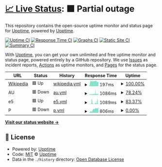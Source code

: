 # [📈 Live Status](https://upptime.github.io/upptime): <!--live status--> **🟧 Partial outage**

This repository contains the open-source uptime monitor and status page for [Upptime](https://upptime.js.org), powered by [Upptime](https://github.com/upptime/upptime).

[![Uptime CI](https://github.com/khadanja/upptime/workflows/Uptime%20CI/badge.svg)](https://github.com/khadanja/upptime/actions?query=workflow%3A%22Uptime+CI%22)
[![Response Time CI](https://github.com/khadanja/upptime/workflows/Response%20Time%20CI/badge.svg)](https://github.com/khadanja/upptime/actions?query=workflow%3A%22Response+Time+CI%22)
[![Graphs CI](https://github.com/khadanja/upptime/workflows/Graphs%20CI/badge.svg)](https://github.com/khadanja/upptime/actions?query=workflow%3A%22Graphs+CI%22)
[![Static Site CI](https://github.com/khadanja/upptime/workflows/Static%20Site%20CI/badge.svg)](https://github.com/khadanja/upptime/actions?query=workflow%3A%22Static+Site+CI%22)
[![Summary CI](https://github.com/khadanja/upptime/workflows/Summary%20CI/badge.svg)](https://github.com/khadanja/upptime/actions?query=workflow%3A%22Summary+CI%22)

With [Upptime](https://upptime.js.org), you can get your own unlimited and free uptime monitor and status page, powered entirely by a GitHub repository. We use [Issues](https://github.com/upptime/upptime/issues) as incident reports, [Actions](https://github.com/khadanja/upptime/actions) as uptime monitors, and [Pages](https://upptime.github.io/upptime) for the status page.

<!--start: status pages-->
<!-- This summary is generated by Upptime (https://github.com/upptime/upptime) -->
<!-- Do not edit this manually, your changes will be overwritten -->
<!-- prettier-ignore -->
| URL | Status | History | Response Time | Uptime |
| --- | ------ | ------- | ------------- | ------ |
| <img alt="" src="https://icons.duckduckgo.com/ip3/en.wikipedia.org.ico" height="13"> [Wikipedia](https://en.wikipedia.org) | 🟩 Up | [wikipedia.yml](https://github.com/khadanja/upptime/commits/HEAD/history/wikipedia.yml) | <details><summary><img alt="Response time graph" src="./graphs/wikipedia/response-time-week.png" height="20"> 197ms</summary><br><a href="https://khadanja.github.io/upptime/history/wikipedia"><img alt="Response time 229" src="https://img.shields.io/endpoint?url=https%3A%2F%2Fraw.githubusercontent.com%2Fkhadanja%2Fupptime%2FHEAD%2Fapi%2Fwikipedia%2Fresponse-time.json"></a><br><a href="https://khadanja.github.io/upptime/history/wikipedia"><img alt="24-hour response time 176" src="https://img.shields.io/endpoint?url=https%3A%2F%2Fraw.githubusercontent.com%2Fkhadanja%2Fupptime%2FHEAD%2Fapi%2Fwikipedia%2Fresponse-time-day.json"></a><br><a href="https://khadanja.github.io/upptime/history/wikipedia"><img alt="7-day response time 197" src="https://img.shields.io/endpoint?url=https%3A%2F%2Fraw.githubusercontent.com%2Fkhadanja%2Fupptime%2FHEAD%2Fapi%2Fwikipedia%2Fresponse-time-week.json"></a><br><a href="https://khadanja.github.io/upptime/history/wikipedia"><img alt="30-day response time 277" src="https://img.shields.io/endpoint?url=https%3A%2F%2Fraw.githubusercontent.com%2Fkhadanja%2Fupptime%2FHEAD%2Fapi%2Fwikipedia%2Fresponse-time-month.json"></a><br><a href="https://khadanja.github.io/upptime/history/wikipedia"><img alt="1-year response time 235" src="https://img.shields.io/endpoint?url=https%3A%2F%2Fraw.githubusercontent.com%2Fkhadanja%2Fupptime%2FHEAD%2Fapi%2Fwikipedia%2Fresponse-time-year.json"></a></details> | <details><summary><a href="https://khadanja.github.io/upptime/history/wikipedia">100.00%</a></summary><a href="https://khadanja.github.io/upptime/history/wikipedia"><img alt="All-time uptime 100.00%" src="https://img.shields.io/endpoint?url=https%3A%2F%2Fraw.githubusercontent.com%2Fkhadanja%2Fupptime%2FHEAD%2Fapi%2Fwikipedia%2Fuptime.json"></a><br><a href="https://khadanja.github.io/upptime/history/wikipedia"><img alt="24-hour uptime 100.00%" src="https://img.shields.io/endpoint?url=https%3A%2F%2Fraw.githubusercontent.com%2Fkhadanja%2Fupptime%2FHEAD%2Fapi%2Fwikipedia%2Fuptime-day.json"></a><br><a href="https://khadanja.github.io/upptime/history/wikipedia"><img alt="7-day uptime 100.00%" src="https://img.shields.io/endpoint?url=https%3A%2F%2Fraw.githubusercontent.com%2Fkhadanja%2Fupptime%2FHEAD%2Fapi%2Fwikipedia%2Fuptime-week.json"></a><br><a href="https://khadanja.github.io/upptime/history/wikipedia"><img alt="30-day uptime 100.00%" src="https://img.shields.io/endpoint?url=https%3A%2F%2Fraw.githubusercontent.com%2Fkhadanja%2Fupptime%2FHEAD%2Fapi%2Fwikipedia%2Fuptime-month.json"></a><br><a href="https://khadanja.github.io/upptime/history/wikipedia"><img alt="1-year uptime 100.00%" src="https://img.shields.io/endpoint?url=https%3A%2F%2Fraw.githubusercontent.com%2Fkhadanja%2Fupptime%2FHEAD%2Fapi%2Fwikipedia%2Fuptime-year.json"></a></details>
| <img alt="" src="https://icons.duckduckgo.com/ip3/null.ico" height="13"> AU | 🟥 Down | [au.yml](https://github.com/khadanja/upptime/commits/HEAD/history/au.yml) | <details><summary><img alt="Response time graph" src="./graphs/au/response-time-week.png" height="20"> 1086ms</summary><br><a href="https://khadanja.github.io/upptime/history/au"><img alt="Response time 1678" src="https://img.shields.io/endpoint?url=https%3A%2F%2Fraw.githubusercontent.com%2Fkhadanja%2Fupptime%2FHEAD%2Fapi%2Fau%2Fresponse-time.json"></a><br><a href="https://khadanja.github.io/upptime/history/au"><img alt="24-hour response time 1020" src="https://img.shields.io/endpoint?url=https%3A%2F%2Fraw.githubusercontent.com%2Fkhadanja%2Fupptime%2FHEAD%2Fapi%2Fau%2Fresponse-time-day.json"></a><br><a href="https://khadanja.github.io/upptime/history/au"><img alt="7-day response time 1086" src="https://img.shields.io/endpoint?url=https%3A%2F%2Fraw.githubusercontent.com%2Fkhadanja%2Fupptime%2FHEAD%2Fapi%2Fau%2Fresponse-time-week.json"></a><br><a href="https://khadanja.github.io/upptime/history/au"><img alt="30-day response time 1185" src="https://img.shields.io/endpoint?url=https%3A%2F%2Fraw.githubusercontent.com%2Fkhadanja%2Fupptime%2FHEAD%2Fapi%2Fau%2Fresponse-time-month.json"></a><br><a href="https://khadanja.github.io/upptime/history/au"><img alt="1-year response time 1621" src="https://img.shields.io/endpoint?url=https%3A%2F%2Fraw.githubusercontent.com%2Fkhadanja%2Fupptime%2FHEAD%2Fapi%2Fau%2Fresponse-time-year.json"></a></details> | <details><summary><a href="https://khadanja.github.io/upptime/history/au">78.24%</a></summary><a href="https://khadanja.github.io/upptime/history/au"><img alt="All-time uptime 96.03%" src="https://img.shields.io/endpoint?url=https%3A%2F%2Fraw.githubusercontent.com%2Fkhadanja%2Fupptime%2FHEAD%2Fapi%2Fau%2Fuptime.json"></a><br><a href="https://khadanja.github.io/upptime/history/au"><img alt="24-hour uptime 77.27%" src="https://img.shields.io/endpoint?url=https%3A%2F%2Fraw.githubusercontent.com%2Fkhadanja%2Fupptime%2FHEAD%2Fapi%2Fau%2Fuptime-day.json"></a><br><a href="https://khadanja.github.io/upptime/history/au"><img alt="7-day uptime 78.24%" src="https://img.shields.io/endpoint?url=https%3A%2F%2Fraw.githubusercontent.com%2Fkhadanja%2Fupptime%2FHEAD%2Fapi%2Fau%2Fuptime-week.json"></a><br><a href="https://khadanja.github.io/upptime/history/au"><img alt="30-day uptime 88.41%" src="https://img.shields.io/endpoint?url=https%3A%2F%2Fraw.githubusercontent.com%2Fkhadanja%2Fupptime%2FHEAD%2Fapi%2Fau%2Fuptime-month.json"></a><br><a href="https://khadanja.github.io/upptime/history/au"><img alt="1-year uptime 95.77%" src="https://img.shields.io/endpoint?url=https%3A%2F%2Fraw.githubusercontent.com%2Fkhadanja%2Fupptime%2FHEAD%2Fapi%2Fau%2Fuptime-year.json"></a></details>
| <img alt="" src="https://icons.duckduckgo.com/ip3/null.ico" height="13"> e5 | 🟩 Up | [e5.yml](https://github.com/khadanja/upptime/commits/HEAD/history/e5.yml) | <details><summary><img alt="Response time graph" src="./graphs/e5/response-time-week.png" height="20"> 1089ms</summary><br><a href="https://khadanja.github.io/upptime/history/e5"><img alt="Response time 781" src="https://img.shields.io/endpoint?url=https%3A%2F%2Fraw.githubusercontent.com%2Fkhadanja%2Fupptime%2FHEAD%2Fapi%2Fe5%2Fresponse-time.json"></a><br><a href="https://khadanja.github.io/upptime/history/e5"><img alt="24-hour response time 290" src="https://img.shields.io/endpoint?url=https%3A%2F%2Fraw.githubusercontent.com%2Fkhadanja%2Fupptime%2FHEAD%2Fapi%2Fe5%2Fresponse-time-day.json"></a><br><a href="https://khadanja.github.io/upptime/history/e5"><img alt="7-day response time 1089" src="https://img.shields.io/endpoint?url=https%3A%2F%2Fraw.githubusercontent.com%2Fkhadanja%2Fupptime%2FHEAD%2Fapi%2Fe5%2Fresponse-time-week.json"></a><br><a href="https://khadanja.github.io/upptime/history/e5"><img alt="30-day response time 781" src="https://img.shields.io/endpoint?url=https%3A%2F%2Fraw.githubusercontent.com%2Fkhadanja%2Fupptime%2FHEAD%2Fapi%2Fe5%2Fresponse-time-month.json"></a><br><a href="https://khadanja.github.io/upptime/history/e5"><img alt="1-year response time 781" src="https://img.shields.io/endpoint?url=https%3A%2F%2Fraw.githubusercontent.com%2Fkhadanja%2Fupptime%2FHEAD%2Fapi%2Fe5%2Fresponse-time-year.json"></a></details> | <details><summary><a href="https://khadanja.github.io/upptime/history/e5">83.37%</a></summary><a href="https://khadanja.github.io/upptime/history/e5"><img alt="All-time uptime 74.20%" src="https://img.shields.io/endpoint?url=https%3A%2F%2Fraw.githubusercontent.com%2Fkhadanja%2Fupptime%2FHEAD%2Fapi%2Fe5%2Fuptime.json"></a><br><a href="https://khadanja.github.io/upptime/history/e5"><img alt="24-hour uptime 100.00%" src="https://img.shields.io/endpoint?url=https%3A%2F%2Fraw.githubusercontent.com%2Fkhadanja%2Fupptime%2FHEAD%2Fapi%2Fe5%2Fuptime-day.json"></a><br><a href="https://khadanja.github.io/upptime/history/e5"><img alt="7-day uptime 83.37%" src="https://img.shields.io/endpoint?url=https%3A%2F%2Fraw.githubusercontent.com%2Fkhadanja%2Fupptime%2FHEAD%2Fapi%2Fe5%2Fuptime-week.json"></a><br><a href="https://khadanja.github.io/upptime/history/e5"><img alt="30-day uptime 90.65%" src="https://img.shields.io/endpoint?url=https%3A%2F%2Fraw.githubusercontent.com%2Fkhadanja%2Fupptime%2FHEAD%2Fapi%2Fe5%2Fuptime-month.json"></a><br><a href="https://khadanja.github.io/upptime/history/e5"><img alt="1-year uptime 74.20%" src="https://img.shields.io/endpoint?url=https%3A%2F%2Fraw.githubusercontent.com%2Fkhadanja%2Fupptime%2FHEAD%2Fapi%2Fe5%2Fuptime-year.json"></a></details>
| <img alt="" src="https://icons.duckduckgo.com/ip3/null.ico" height="13"> P | 🟥 Down | [p.yml](https://github.com/khadanja/upptime/commits/HEAD/history/p.yml) | <details><summary><img alt="Response time graph" src="./graphs/p/response-time-week.png" height="20"> 806ms</summary><br><a href="https://khadanja.github.io/upptime/history/p"><img alt="Response time 1854" src="https://img.shields.io/endpoint?url=https%3A%2F%2Fraw.githubusercontent.com%2Fkhadanja%2Fupptime%2FHEAD%2Fapi%2Fp%2Fresponse-time.json"></a><br><a href="https://khadanja.github.io/upptime/history/p"><img alt="24-hour response time 1244" src="https://img.shields.io/endpoint?url=https%3A%2F%2Fraw.githubusercontent.com%2Fkhadanja%2Fupptime%2FHEAD%2Fapi%2Fp%2Fresponse-time-day.json"></a><br><a href="https://khadanja.github.io/upptime/history/p"><img alt="7-day response time 806" src="https://img.shields.io/endpoint?url=https%3A%2F%2Fraw.githubusercontent.com%2Fkhadanja%2Fupptime%2FHEAD%2Fapi%2Fp%2Fresponse-time-week.json"></a><br><a href="https://khadanja.github.io/upptime/history/p"><img alt="30-day response time 1135" src="https://img.shields.io/endpoint?url=https%3A%2F%2Fraw.githubusercontent.com%2Fkhadanja%2Fupptime%2FHEAD%2Fapi%2Fp%2Fresponse-time-month.json"></a><br><a href="https://khadanja.github.io/upptime/history/p"><img alt="1-year response time 1862" src="https://img.shields.io/endpoint?url=https%3A%2F%2Fraw.githubusercontent.com%2Fkhadanja%2Fupptime%2FHEAD%2Fapi%2Fp%2Fresponse-time-year.json"></a></details> | <details><summary><a href="https://khadanja.github.io/upptime/history/p">0.00%</a></summary><a href="https://khadanja.github.io/upptime/history/p"><img alt="All-time uptime 46.41%" src="https://img.shields.io/endpoint?url=https%3A%2F%2Fraw.githubusercontent.com%2Fkhadanja%2Fupptime%2FHEAD%2Fapi%2Fp%2Fuptime.json"></a><br><a href="https://khadanja.github.io/upptime/history/p"><img alt="24-hour uptime 0.00%" src="https://img.shields.io/endpoint?url=https%3A%2F%2Fraw.githubusercontent.com%2Fkhadanja%2Fupptime%2FHEAD%2Fapi%2Fp%2Fuptime-day.json"></a><br><a href="https://khadanja.github.io/upptime/history/p"><img alt="7-day uptime 0.00%" src="https://img.shields.io/endpoint?url=https%3A%2F%2Fraw.githubusercontent.com%2Fkhadanja%2Fupptime%2FHEAD%2Fapi%2Fp%2Fuptime-week.json"></a><br><a href="https://khadanja.github.io/upptime/history/p"><img alt="30-day uptime 24.02%" src="https://img.shields.io/endpoint?url=https%3A%2F%2Fraw.githubusercontent.com%2Fkhadanja%2Fupptime%2FHEAD%2Fapi%2Fp%2Fuptime-month.json"></a><br><a href="https://khadanja.github.io/upptime/history/p"><img alt="1-year uptime 50.34%" src="https://img.shields.io/endpoint?url=https%3A%2F%2Fraw.githubusercontent.com%2Fkhadanja%2Fupptime%2FHEAD%2Fapi%2Fp%2Fuptime-year.json"></a></details>

<!--end: status pages-->

[**Visit our status website →**](https://khadanja.github.io/upptime)

## 📄 License

- Powered by: [Upptime](https://github.com/upptime/upptime)
- Code: [MIT](./LICENSE) © [Upptime](https://upptime.js.org)
- Data in the `./history` directory: [Open Database License](https://opendatacommons.org/licenses/odbl/1-0/)
